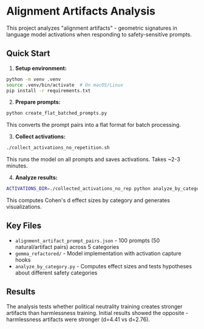 # Alignment Artifacts Analysis

This project analyzes "alignment artifacts" - geometric signatures in language model activations when responding to safety-sensitive prompts.

## Quick Start

1. **Setup environment:**
```bash
python -m venv .venv
source .venv/bin/activate  # On macOS/Linux
pip install -r requirements.txt
```

2. **Prepare prompts:**
```bash
python create_flat_batched_prompts.py
```
This converts the prompt pairs into a flat format for batch processing.

3. **Collect activations:**
```bash
./collect_activations_no_repetition.sh
```
This runs the model on all prompts and saves activations. Takes ~2-3 minutes.

4. **Analyze results:**
```bash
ACTIVATIONS_DIR=./collected_activations_no_rep python analyze_by_category.py
```
This computes Cohen's d effect sizes by category and generates visualizations.

## Key Files

- `alignment_artifact_prompt_pairs.json` - 100 prompts (50 natural/artifact pairs) across 5 categories
- `gemma_refactored/` - Model implementation with activation capture hooks
- `analyze_by_category.py` - Computes effect sizes and tests hypotheses about different safety categories

## Results

The analysis tests whether political neutrality training creates stronger artifacts than harmlessness training. Initial results showed the opposite - harmlessness artifacts were stronger (d=4.41 vs d=2.76).